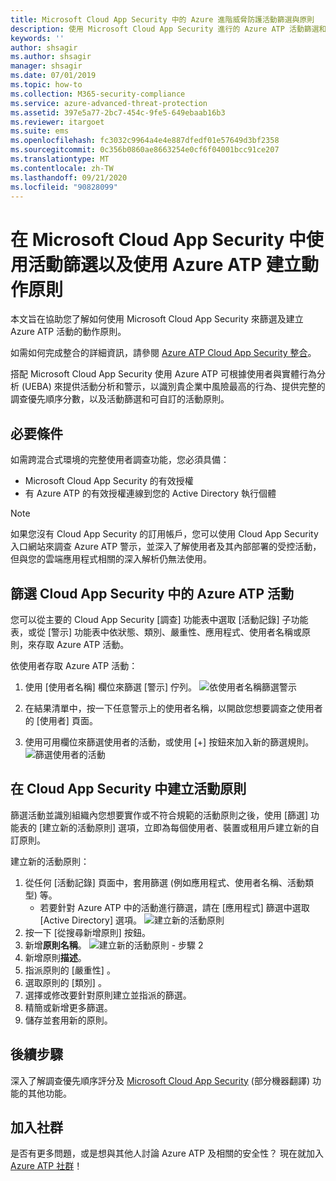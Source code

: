 ```yaml
---
title: Microsoft Cloud App Security 中的 Azure 進階威脅防護活動篩選與原則
description: 使用 Microsoft Cloud App Security 進行的 Azure ATP 活動篩選和原則概觀。
keywords: ''
author: shsagir
ms.author: shsagir
manager: shsagir
ms.date: 07/01/2019
ms.topic: how-to
ms.collection: M365-security-compliance
ms.service: azure-advanced-threat-protection
ms.assetid: 397e5a77-2bc7-454c-9fe5-649ebaab16b3
ms.reviewer: itargoet
ms.suite: ems
ms.openlocfilehash: fc3032c9964a4e4e887dfedf01e57649d3bf2358
ms.sourcegitcommit: 0c356b0860ae8663254e0cf6f04001bcc91ce207
ms.translationtype: MT
ms.contentlocale: zh-TW
ms.lasthandoff: 09/21/2020
ms.locfileid: "90828099"
---
```

# <a name="use-activity-filters-and-create-action-policies-with-azure-atp-in-microsoft-cloud-app-security"></a>在 Microsoft Cloud App Security 中使用活動篩選以及使用 Azure ATP 建立動作原則

本文旨在協助您了解如何使用 Microsoft Cloud App Security 來篩選及建立 Azure ATP 活動的動作原則。

如需如何完成整合的詳細資訊，請參閱 [Azure ATP Cloud App Security 整合](/cloud-app-security/aatp-integration)。

搭配 Microsoft Cloud App Security 使用 Azure ATP 可根據使用者與實體行為分析 (UEBA) 來提供活動分析和警示，以識別貴企業中風險最高的行為、提供完整的調查優先順序分數，以及活動篩選和可自訂的活動原則。

## <a name="prerequisites"></a>必要條件

如需跨混合式環境的完整使用者調查功能，您必須具備：

- Microsoft Cloud App Security 的有效授權
- 有 Azure ATP 的有效授權連線到您的 Active Directory 執行個體

>[!NOTE]
>如果您沒有 Cloud App Security 的訂用帳戶，您可以使用 Cloud App Security 入口網站來調查 Azure ATP 警示，並深入了解使用者及其內部部署的受控活動，但與您的雲端應用程式相關的深入解析仍無法使用。

## <a name="filter-azure-atp-activities-in-cloud-app-security"></a>篩選 Cloud App Security 中的 Azure ATP 活動

您可以從主要的 Cloud App Security [調查]  功能表中選取 [活動記錄]  子功能表，或從 [警示]  功能表中依狀態、類別、嚴重性、應用程式、使用者名稱或原則，來存取 Azure ATP 活動。

依使用者存取 Azure ATP 活動：

1. 使用 [使用者名稱] 欄位來篩選 [警示]  佇列。
    ![依使用者名稱篩選警示](media/atp-mcas-alerts-queue.png)
1. 在結果清單中，按一下任意警示上的使用者名稱，以開啟您想要調查之使用者的 [使用者]  頁面。

1. 使用可用欄位來篩選使用者的活動，或使用 [+] 按鈕來加入新的篩選規則。
    ![篩選使用者的活動](media/atp-mcas-activity-filter.png)

## <a name="create-activity-policies-in-cloud-app-security"></a>在 Cloud App Security 中建立活動原則

篩選活動並識別組織內您想要實作或不符合規範的活動原則之後，使用 [篩選] 功能表的 [建立新的活動原則]  選項，立即為每個使用者、裝置或租用戶建立新的自訂原則。

建立新的活動原則：

1. 從任何 [活動記錄]  頁面中，套用篩選 (例如應用程式、使用者名稱、活動類型) 等。
    - 若要針對 Azure ATP 中的活動進行篩選，請在 [應用程式] 篩選中選取 [Active Directory]  選項。
    ![建立新的活動原則](media/atp-mcas-create-new-policy.png)
1. 按一下 [從搜尋新增原則]  按鈕。
1. 新增**原則名稱**。
    ![建立新的活動原則 - 步驟 2](media/atp-mcas-create-policy.png)
1. 新增原則**描述**。
1. 指派原則的 [嚴重性]  。
1. 選取原則的 [類別]  。
1. 選擇或修改要針對原則建立並指派的篩選。
1. 精簡或新增更多篩選。
1. 儲存並套用新的原則。

## <a name="next-steps"></a>後續步驟

深入了解調查優先順序評分及 [Microsoft Cloud App Security](/cloud-app-security/) \(部分機器翻譯\) 功能的其他功能。

## <a name="join-the-community"></a>加入社群

是否有更多問題，或是想與其他人討論 Azure ATP 及相關的安全性？ 現在就加入 [Azure ATP 社群](https://techcommunity.microsoft.com/t5/Azure-Advanced-Threat-Protection/bd-p/AzureAdvancedThreatProtection)！